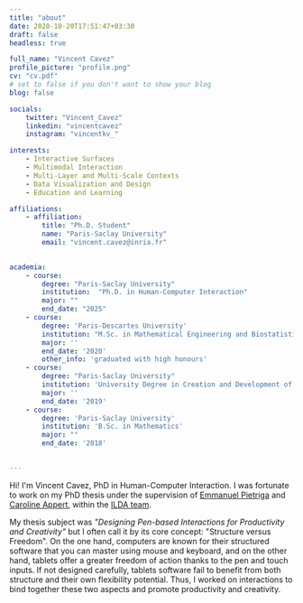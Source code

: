 ```yaml
---
title: "about"
date: 2020-10-20T17:51:47+03:30
draft: false
headless: true

full_name: "Vincent Cavez"
profile_picture: "profile.png"
cv: "cv.pdf"
# set to false if you don't want to show your blog
blog: false

socials:
    twitter: "Vincent_Cavez"
    linkedin: "vincentcavez"
    instagram: "vincentkv_"

interests:
    - Interactive Surfaces
    - Multimodal Interaction
    - Multi-Layer and Multi-Scale Contexts
    - Data Visualization and Design
    - Education and Learning

affiliations:
    - affiliation:
        title: "Ph.D. Student"
        name: "Paris-Saclay University"
        email: "vincent.cavez@inria.fr"
   

academia:
    - course:
        degree: "Paris-Saclay University"
        institution:  "Ph.D. in Human-Computer Interaction"
        major: ""
        end_date: "2025"
    - course:
        degree: 'Paris-Descartes University'
        institution: "M.Sc. in Mathematical Engineering and Biostatistics"
        major: ''
        end_date: '2020'
        other_info: 'graduated with high honours'
    - course:
        degree: "Paris-Saclay University"
        institution: 'University Degree in Creation and Development of Innovative Start-ups'
        major: ''
        end_date: '2019'
    - course:
        degree: 'Paris-Saclay University'
        institution: 'B.Sc. in Mathematics'
        major: ""
        end_date: '2018'

       
---
```




Hi! I'm Vincent Cavez, PhD in Human-Computer Interaction. I was fortunate to work on my PhD thesis under the supervision of [Emmanuel Pietriga][7] and [Caroline Appert][8], within the [ILDA team][2].

My thesis subject was _"Designing Pen-based Interactions for Productivity and Creativity"_ but I often call it by its core concept: "Structure versus Freedom". On the one hand, computers are known for their structured software that you can master using mouse and keyboard, and on the other hand, tablets offer a greater freedom of action thanks to the pen and touch inputs. If not designed carefully, tablets software fail to benefit from both structure and their own flexibility potential. Thus, I worked on interactions to bind together these two aspects and promote productivity and creativity.

[1]: https://www.universite-paris-saclay.fr/en
[2]: https://ilda.saclay.inria.fr/
[3]: https://www.lisn.upsaclay.fr/
[4]: https://www.limsi.fr/en/
[5]: https://www.lri.fr/
[6]: https://www.theses.fr/s297907
[7]: https://pages.saclay.inria.fr/emmanuel.pietriga/
[8]: https://www.lri.fr/~appert/

